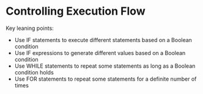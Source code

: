 # Controlling Execution Flow

Key leaning points:

- Use IF statements to execute different statements based on a Boolean condition
- Use IF expressions to generate different values based on a Boolean condition
- Use WHILE statements to repeat some statements as long as a Boolean condition holds
- Use FOR statements to repeat some statements for a definite number of times

